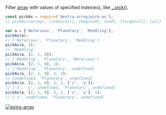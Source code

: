 Filter [array] with values of specified index(es), like [_.pick()].

```javascript
const pickAs = require('@extra-array/pick-as');
// pickAs(<array>, [index(es)], [begin=0], [end], [target=[]], [at])

var a = ['Nefarious', 'Planetary', 'Meddling'];
pickAs(a);
// ['Nefarious', 'Planetary', 'Meddling']
pickAs(a, 2);
// 'Meddling'
pickAs(a, [2, 1, 0]);
// ['Meddling', 'Planetary', 'Nefarious']
pickAs(a, [2, 1, 0], 1);
// ['Meddling', 'Planetary', undefined]
pickAs(a, [2, 1, 0], 1, 2);
// [undefined, 'Planetary', undefined]
pickAs(a, [2, 1, 0], 1, 2, ['z', 'y']);
// ['z', 'y', undefined, 'Planetary', undefined]
pickAs(a, [2, 1, 0], 1, 2, ['z', 'y'], 1);
// ['z', undefined, 'Planetary', undefined]
```


[![extra-array](https://i.imgur.com/nwyrmkW.jpg)](https://www.npmjs.com/package/extra-array)

[array]: https://developer.mozilla.org/en-US/docs/Web/JavaScript/Guide/Indexed_collections
[_.pick()]: http://underscorejs.org/#pick
